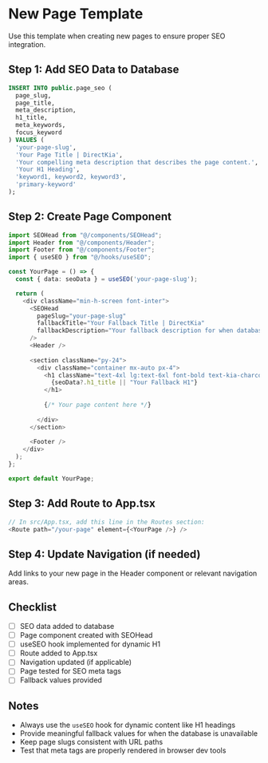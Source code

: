 
# New Page Template

Use this template when creating new pages to ensure proper SEO integration.

## Step 1: Add SEO Data to Database

```sql
INSERT INTO public.page_seo (
  page_slug, 
  page_title, 
  meta_description, 
  h1_title,
  meta_keywords,
  focus_keyword
) VALUES (
  'your-page-slug',
  'Your Page Title | DirectKia',
  'Your compelling meta description that describes the page content.',
  'Your H1 Heading',
  'keyword1, keyword2, keyword3',
  'primary-keyword'
);
```

## Step 2: Create Page Component

```typescript
import SEOHead from "@/components/SEOHead";
import Header from "@/components/Header";
import Footer from "@/components/Footer";
import { useSEO } from "@/hooks/useSEO";

const YourPage = () => {
  const { data: seoData } = useSEO('your-page-slug');

  return (
    <div className="min-h-screen font-inter">
      <SEOHead 
        pageSlug="your-page-slug"
        fallbackTitle="Your Fallback Title | DirectKia"
        fallbackDescription="Your fallback description for when database is unavailable."
      />
      <Header />
      
      <section className="py-24">
        <div className="container mx-auto px-4">
          <h1 className="text-4xl lg:text-6xl font-bold text-kia-charcoal mb-6">
            {seoData?.h1_title || "Your Fallback H1"}
          </h1>
          
          {/* Your page content here */}
          
        </div>
      </section>
      
      <Footer />
    </div>
  );
};

export default YourPage;
```

## Step 3: Add Route to App.tsx

```typescript
// In src/App.tsx, add this line in the Routes section:
<Route path="/your-page" element={<YourPage />} />
```

## Step 4: Update Navigation (if needed)

Add links to your new page in the Header component or relevant navigation areas.

## Checklist

- [ ] SEO data added to database
- [ ] Page component created with SEOHead
- [ ] useSEO hook implemented for dynamic H1
- [ ] Route added to App.tsx
- [ ] Navigation updated (if applicable)
- [ ] Page tested for SEO meta tags
- [ ] Fallback values provided

## Notes

- Always use the `useSEO` hook for dynamic content like H1 headings
- Provide meaningful fallback values for when the database is unavailable
- Keep page slugs consistent with URL paths
- Test that meta tags are properly rendered in browser dev tools
